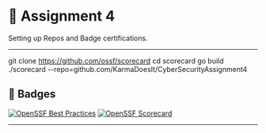 # 🌟 Assignment 4
Setting up Repos and Badge certifications. 

---
git clone https://github.com/ossf/scorecard
cd scorecard
go build
./scorecard --repo=github.com/KarmaDoesIt/CyberSecurityAssignment4


## 🏅 **Badges**
[![OpenSSF Best Practices](https://bestpractices.dev/projects/10313/badge)](https://www.bestpractices.dev/en/projects/10313)
[![OpenSSF Scorecard](https://api.securityscorecards.dev/projects/github.com/KarmaDoesIt/CyberSecurityAssignment4/badge)](https://api.securityscorecards.dev/projects/github.com/KarmaDoesIt/CyberSecurityAssignment4)

  

---
